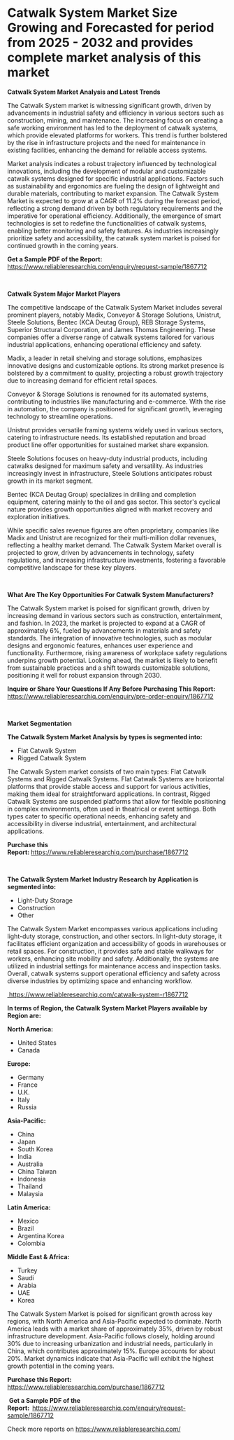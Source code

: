 <p><h1>Catwalk System Market Size Growing and Forecasted for period from 2025 - 2032 and provides complete market analysis of this market</h1></p><p><strong>Catwalk System Market Analysis and Latest Trends</strong></p>
<p><p>The Catwalk System market is witnessing significant growth, driven by advancements in industrial safety and efficiency in various sectors such as construction, mining, and maintenance. The increasing focus on creating a safe working environment has led to the deployment of catwalk systems, which provide elevated platforms for workers. This trend is further bolstered by the rise in infrastructure projects and the need for maintenance in existing facilities, enhancing the demand for reliable access systems.</p><p>Market analysis indicates a robust trajectory influenced by technological innovations, including the development of modular and customizable catwalk systems designed for specific industrial applications. Factors such as sustainability and ergonomics are fueling the design of lightweight and durable materials, contributing to market expansion. The Catwalk System Market is expected to grow at a CAGR of 11.2% during the forecast period, reflecting a strong demand driven by both regulatory requirements and the imperative for operational efficiency. Additionally, the emergence of smart technologies is set to redefine the functionalities of catwalk systems, enabling better monitoring and safety features. As industries increasingly prioritize safety and accessibility, the catwalk system market is poised for continued growth in the coming years.</p></p>
<p><strong>Get a Sample PDF of the Report:&nbsp;</strong> <a href="https://www.reliableresearchiq.com/enquiry/request-sample/1867712?utm_campaign=1906&utm_medium=2&utm_source=Github&utm_content=ia&utm_term=19022025&utm_id=catwalk-system">https://www.reliableresearchiq.com/enquiry/request-sample/1867712</a></p>
<p>&nbsp;</p>
<p><strong>Catwalk System Major Market Players</strong></p>
<p><p>The competitive landscape of the Catwalk System Market includes several prominent players, notably Madix, Conveyor & Storage Solutions, Unistrut, Steele Solutions, Bentec (KCA Deutag Group), REB Storage Systems, Superior Structural Corporation, and James Thomas Engineering. These companies offer a diverse range of catwalk systems tailored for various industrial applications, enhancing operational efficiency and safety.</p><p>Madix, a leader in retail shelving and storage solutions, emphasizes innovative designs and customizable options. Its strong market presence is bolstered by a commitment to quality, projecting a robust growth trajectory due to increasing demand for efficient retail spaces.</p><p>Conveyor & Storage Solutions is renowned for its automated systems, contributing to industries like manufacturing and e-commerce. With the rise in automation, the company is positioned for significant growth, leveraging technology to streamline operations.</p><p>Unistrut provides versatile framing systems widely used in various sectors, catering to infrastructure needs. Its established reputation and broad product line offer opportunities for sustained market share expansion.</p><p>Steele Solutions focuses on heavy-duty industrial products, including catwalks designed for maximum safety and versatility. As industries increasingly invest in infrastructure, Steele Solutions anticipates robust growth in its market segment.</p><p>Bentec (KCA Deutag Group) specializes in drilling and completion equipment, catering mainly to the oil and gas sector. This sector's cyclical nature provides growth opportunities aligned with market recovery and exploration initiatives.</p><p>While specific sales revenue figures are often proprietary, companies like Madix and Unistrut are recognized for their multi-million dollar revenues, reflecting a healthy market demand. The Catwalk System Market overall is projected to grow, driven by advancements in technology, safety regulations, and increasing infrastructure investments, fostering a favorable competitive landscape for these key players.</p></p>
<p>&nbsp;</p>
<p><strong>What Are The Key Opportunities For Catwalk System Manufacturers?</strong></p>
<p><p>The Catwalk System market is poised for significant growth, driven by increasing demand in various sectors such as construction, entertainment, and fashion. In 2023, the market is projected to expand at a CAGR of approximately 6%, fueled by advancements in materials and safety standards. The integration of innovative technologies, such as modular designs and ergonomic features, enhances user experience and functionality. Furthermore, rising awareness of workplace safety regulations underpins growth potential. Looking ahead, the market is likely to benefit from sustainable practices and a shift towards customizable solutions, positioning it well for robust expansion through 2030.</p></p>
<p><strong>Inquire or Share Your Questions If Any Before Purchasing This Report:</strong> <a href="https://www.reliableresearchiq.com/enquiry/pre-order-enquiry/1867712?utm_campaign=1906&utm_medium=2&utm_source=Github&utm_content=ia&utm_term=19022025&utm_id=catwalk-system">https://www.reliableresearchiq.com/enquiry/pre-order-enquiry/1867712</a></p>
<p>&nbsp;</p>
<p><strong>Market Segmentation</strong></p>
<p><strong>The Catwalk System Market Analysis by types is segmented into:</strong></p>
<p><ul><li>Flat Catwalk System</li><li>Rigged Catwalk System</li></ul></p>
<p><p>The Catwalk System market consists of two main types: Flat Catwalk Systems and Rigged Catwalk Systems. Flat Catwalk Systems are horizontal platforms that provide stable access and support for various activities, making them ideal for straightforward applications. In contrast, Rigged Catwalk Systems are suspended platforms that allow for flexible positioning in complex environments, often used in theatrical or event settings. Both types cater to specific operational needs, enhancing safety and accessibility in diverse industrial, entertainment, and architectural applications.</p></p>
<p><strong>Purchase this Report:&nbsp;</strong><a href="https://www.reliableresearchiq.com/purchase/1867712?utm_campaign=1906&utm_medium=2&utm_source=Github&utm_content=ia&utm_term=19022025&utm_id=catwalk-system">https://www.reliableresearchiq.com/purchase/1867712</a></p>
<p>&nbsp;</p>
<p><strong>The Catwalk System Market Industry Research by Application is segmented into:</strong></p>
<p><ul><li>Light-Duty Storage</li><li>Construction</li><li>Other</li></ul></p>
<p><p>The Catwalk System Market encompasses various applications including light-duty storage, construction, and other sectors. In light-duty storage, it facilitates efficient organization and accessibility of goods in warehouses or retail spaces. For construction, it provides safe and stable walkways for workers, enhancing site mobility and safety. Additionally, the systems are utilized in industrial settings for maintenance access and inspection tasks. Overall, catwalk systems support operational efficiency and safety across diverse industries by optimizing space and enhancing workflow.</p></p>
<p><a href="https://www.reliableresearchiq.com/catwalk-system-r1867712?utm_campaign=1906&utm_medium=2&utm_source=Github&utm_content=ia&utm_term=19022025&utm_id=catwalk-system">&nbsp;https://www.reliableresearchiq.com/catwalk-system-r1867712</a></p>
<p><strong>In terms of Region, the Catwalk System Market Players available by Region are:</strong></p>
<p>
    <p> <strong> North America: </strong>
        <ul>
            <li>United States</li>
            <li>Canada</li>
        </ul>
        </p> 
    <p> <strong> Europe: </strong>
        <ul>
            <li>Germany</li>
            <li>France</li>
            <li>U.K.</li>
            <li>Italy</li>
            <li>Russia</li>
        </ul>
        </p> 
    <p> <strong> Asia-Pacific: </strong>
        <ul>
            <li>China</li>
            <li>Japan</li>
            <li>South Korea</li>
            <li>India</li>
            <li>Australia</li>
            <li>China Taiwan</li>
            <li>Indonesia</li>
            <li>Thailand</li>
            <li>Malaysia</li>
        </ul>
        </p> 
    <p> <strong> Latin America: </strong>
        <ul>
            <li>Mexico</li>
            <li>Brazil</li>
            <li>Argentina Korea</li>
            <li>Colombia</li>
        </ul>
        </p> 
    <p> <strong> Middle East & Africa: </strong>
        <ul>
            <li>Turkey</li>
            <li>Saudi</li>
            <li>Arabia</li>
            <li>UAE</li>
            <li>Korea</li>
        </ul>
    </p>
    </p>
<p><p>The Catwalk System Market is poised for significant growth across key regions, with North America and Asia-Pacific expected to dominate. North America leads with a market share of approximately 35%, driven by robust infrastructure development. Asia-Pacific follows closely, holding around 30% due to increasing urbanization and industrial needs, particularly in China, which contributes approximately 15%. Europe accounts for about 20%. Market dynamics indicate that Asia-Pacific will exhibit the highest growth potential in the coming years.</p></p>
<p><strong>Purchase this Report: </strong><a href="https://www.reliableresearchiq.com/purchase/1867712?utm_campaign=1906&utm_medium=2&utm_source=Github&utm_content=ia&utm_term=19022025&utm_id=catwalk-system">https://www.reliableresearchiq.com/purchase/1867712</a></p>
<p>&nbsp;<strong>Get a Sample PDF of the Report:&nbsp;&nbsp;</strong><a href="https://www.reliableresearchiq.com/enquiry/request-sample/1867712?utm_campaign=1906&utm_medium=2&utm_source=Github&utm_content=ia&utm_term=19022025&utm_id=catwalk-system">https://www.reliableresearchiq.com/enquiry/request-sample/1867712</a></p>
<p><strong></strong></p>
<p>Check more reports on <a href="https://www.reliableresearchiq.com/?utm_campaign=1906&utm_medium=2&utm_source=Github&utm_content=ia&utm_term=19022025&utm_id=catwalk-system">https://www.reliableresearchiq.com/</a></p>